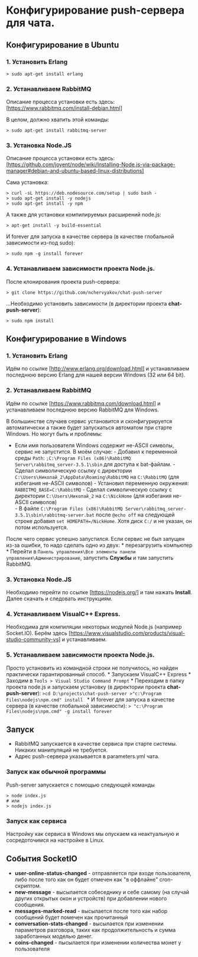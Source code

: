 Конфигурирование push-сервера для чата.
=======================================

## Конфигурирование в Ubuntu

### 1. Установить Erlang

```
> sudo apt-get install erlang
```

### 2. Устанавливаем RabbitMQ

Описание процесса установки есть здесь: [https://www.rabbitmq.com/install-debian.html]

В целом, должно хватить этой команды:
```
> sudo apt-get install rabbitmq-server
```

### 3. Установка Node.JS 

Описание процесса установки есть здесь: [https://github.com/joyent/node/wiki/Installing-Node.js-via-package-manager#debian-and-ubuntu-based-linux-distributions]

Сама установка:
```
> curl -sL https://deb.nodesource.com/setup | sudo bash -
> sudo apt-get install -y nodejs
> sudo apt-get install -y npm
```

А также для установки компилируемых расширений node.js:
```
> apt-get install -y build-essential 
```

И forever для запуска в качестве сервера (в качестве глобальной зависимости из-под sudo):
```
> sudo npm -g install forever
```

### 4. Устанавливаем зависимости проекта Node.js.

После клонирования проекта push-сервера:
```
> git clone https://github.com/nchervyakov/chat-push-server
```

...Необходимо установить зависимости (в директории проекта **chat-push-server**):
```
> sudo npm install
```



## Конфигурирование в Windows

### 1. Установить Erlang

Идём по ссылке [http://www.erlang.org/download.html] и устанавливаем последнюю версию Erlang для нашей версии Windows (32 или 64 bit). 

### 2. Устанавливаем RabbitMQ

Идём по ссылке [https://www.rabbitmq.com/download.html] и устанавливаем последнюю версию RabbitMQ для Windows.

В большинстве случаев сервис установится и сконфигурируется автоматически а также будет запускаться автоматом при старте Windows.
Но могут быть и проблемы: 

* Если имя пользователя Windows содержит не-ASCII символы, сервис не запустится.
    В моём случае:
        - Добавил к переменной среды `Path`: `;C:\Program Files (x86)\RabbitMQ Server\rabbitmq_server-3.5.1\sbin` для доступа к bat-файлам.
        - Сделал символическую ссылку с директории `C:\Users\Николай_2\AppData\Roaming\RabbitMQ` на `C:\RabbitMQ` (для избегания не-ASCII символов) 
        - Установил переменную окружения: `RABBITMQ_BASE=C:\RabbitMQ`
        - Сделал символическую ссылку с директории `C:\Users\Николай_2` на `C:\NickHome` (для избегания не-ASCII символов)   
        - В файле `C:\Program Files (x86)\RabbitMQ Server\rabbitmq_server-3.5.1\sbin\rabbitmq-server.bat` после `@echo off` 
            на следующей строке добавил `set HOMEPATH=/NickHome`. Хотя диск `C:/` и не указан, он потом используется.
              
После чего сервис успешно запустился. Если сервис не был запущен из-за ошибки, то надо сделать одно из двух:
    * перезагрузить компьютер
    * Перейти в `Панель управления\Все элементы панели управления\Администрирование`, запустить **Службы** и там запустить RabbitMQ.
    
### 3. Установка Node.JS 

Необходимо перейти по ссылке [https://nodejs.org/] и там нажать **Install**. Далее скачать и следовать инструкциям.

### 4. Устанавливаем VisualC++ Express.

Необходима для компиляции некоторых модулей Node.js (например Socket.IO).
Берём здесь [https://www.visualstudio.com/products/visual-studio-community-vs] и устанавливаем.

### 5. Устанавливаем зависимости проекта Node.js.

Просто установить из командной строки не получилось, но найден практически гарантированный способ.
    * Запускаем VisualC++ Express
    * Заходим в `Tools > Visual Studio Command Prompt`
    * Переходим в папку проекта node.js и запускаем установку (в директории проекта **chat-push-server**):
        ```
        >cd D:\projects\chat-push-server
        >"c:\Program Files\nodejs\npm.cmd" install 
        ```
    * И forever для запуска в качестве сервера (в качестве глобальной зависимости):
        ```
        > "c:\Program Files\nodejs\npm.cmd" -g install forever
        ```                                      

## Запуск

* RabbitMQ запускается в качестве сервиса при старте системы. Никаких манипуляций не требуется.
* Адрес push-сервера указывается в parameters.yml чата.

### Запуск как обычной программы

Push-server запускается с помощью следующей команды
```
> node index.js
# или 
> nodejs index.js
```

### Запуск как сервиса

Настройку как сервиса в Windows мы опускаем ка неактуальную и сосредоточимся на настройке в Linux.

 

## События SocketIO

* **user-online-status-changed** - отправляется при входе пользователя, либо после того как он будет отмечен как "в оффлайне" cron-скриптом. 
* **new-message** - высылается собеседнику и себе самому (на случай других открытых окон и устройств) при добавлении нового сообщения.  
* **messages-marked-read** - высылается после того как набор сообщений будет помечен как прочитанный
* **conversation-stats-changed** - высылается при изменении параметров разговора, таких как продолжительность и сумма заработанных моделью денег.
* **coins-changed** - пысылается при изменении количества монет у пользователя




        
        

